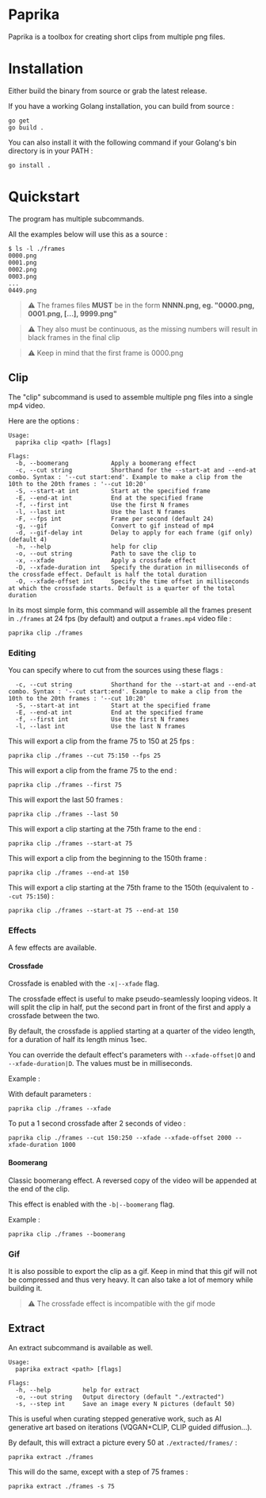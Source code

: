 # Paprika

Paprika is a toolbox for creating short clips from multiple png files.

# Installation

Either build the binary from source or grab the latest release.

If you have a working Golang installation, you can build from source :

```
go get
go build .
```

You can also install it with the following command if your Golang's bin directory is in your PATH :

```
go install .
```

# Quickstart

The program has multiple subcommands.

All the examples below will use this as a source :

```
$ ls -l ./frames                                                                                                              
0000.png
0001.png
0002.png
0003.png
...
0449.png
```

> :warning: The frames files **MUST** be in the form **NNNN.png, eg. "0000.png, 0001.png, [...], 9999.png"**

> :warning: They also must be continuous, as the missing numbers will result in black frames in the final clip

> :warning: Keep in mind that the first frame is 0000.png

## Clip

The "clip" subcommand is used to assemble multiple png files into a single mp4 video.

Here are the options :

```
Usage:
  paprika clip <path> [flags]

Flags:
  -b, --boomerang            Apply a boomerang effect
  -c, --cut string           Shorthand for the --start-at and --end-at combo. Syntax : '--cut start:end'. Example to make a clip from the 10th to the 20th frames : '--cut 10:20'
  -S, --start-at int         Start at the specified frame
  -E, --end-at int           End at the specified frame
  -f, --first int            Use the first N frames
  -l, --last int             Use the last N frames
  -F, --fps int              Frame per second (default 24)
  -g, --gif                  Convert to gif instead of mp4
  -d, --gif-delay int        Delay to apply for each frame (gif only) (default 4)
  -h, --help                 help for clip
  -o, --out string           Path to save the clip to
  -x, --xfade                Apply a crossfade effect
  -D, --xfade-duration int   Specify the duration in milliseconds of the crossfade effect. Default is half the total duration
  -O, --xfade-offset int     Specify the time offset in milliseconds at which the crossfade starts. Default is a quarter of the total duration
```

In its most simple form, this command will assemble all the frames present in `./frames` at 24 fps (by default) and output a `frames.mp4` video file :

```
paprika clip ./frames
```

### Editing
You can specify where to cut from the sources using these flags :

```
  -c, --cut string           Shorthand for the --start-at and --end-at combo. Syntax : '--cut start:end'. Example to make a clip from the 10th to the 20th frames : '--cut 10:20'
  -S, --start-at int         Start at the specified frame
  -E, --end-at int           End at the specified frame
  -f, --first int            Use the first N frames
  -l, --last int             Use the last N frames
```

This will export a clip from the frame 75 to 150 at 25 fps :

```
paprika clip ./frames --cut 75:150 --fps 25
```

This will export a clip from the frame 75 to the end :

```
paprika clip ./frames --first 75
```

This will export the last 50 frames :

```
paprika clip ./frames --last 50
```

This will export a clip starting at the 75th frame to the end :

```
paprika clip ./frames --start-at 75
```

This will export a clip from the beginning to the 150th frame :

```
paprika clip ./frames --end-at 150
```

This will export a clip starting at the 75th frame to the 150th (equivalent to `--cut 75:150`) :

```
paprika clip ./frames --start-at 75 --end-at 150
```

### Effects

A few effects are available.

#### Crossfade

Crossfade is enabled with the `-x|--xfade` flag.

The crossfade effect is useful to make pseudo-seamlessly looping videos. It will split the clip in half, put the second part in front of the first and apply a crossfade between the two.

By default, the crossfade is applied starting at a quarter of the video length, for a duration of half its length minus 1sec.

You can override the default effect's parameters with `--xfade-offset|O` and `--xfade-duration|D`. The values must be in milliseconds.

Example : 

With default parameters :

```
paprika clip ./frames --xfade 
```

To put a 1 second crossfade after 2 seconds of video :

```
paprika clip ./frames --cut 150:250 --xfade --xfade-offset 2000 --xfade-duration 1000
```

#### Boomerang

Classic boomerang effect. A reversed copy of the video will be appended at the end of the clip.

This effect is enabled with the `-b|--boomerang` flag.

Example : 

```
paprika clip ./frames --boomerang
```

### Gif

It is also possible to export the clip as a gif. Keep in mind that this gif will not be compressed and thus very heavy. It can also take a lot of memory while building it.

> :warning: The crossfade effect is incompatible with the gif mode 

## Extract

An extract subcommand is available as well.

```
Usage:
  paprika extract <path> [flags]

Flags:
  -h, --help         help for extract
  -o, --out string   Output directory (default "./extracted")
  -s, --step int     Save an image every N pictures (default 50)
```

This is useful when curating stepped generative work, such as AI generative art based on iterations (VQGAN+CLIP, CLIP guided diffusion...).

By default, this will extract a picture every 50 at `./extracted/frames/` :

```
paprika extract ./frames
```

This will do the same, except with a step of 75 frames :

```
paprika extract ./frames -s 75
```
